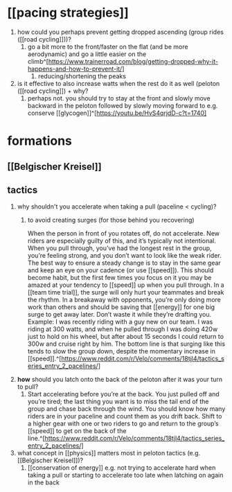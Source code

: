 # [[pacing strategies]]
1. how could you perhaps prevent getting dropped ascending (group rides ([[road cycling]]))?
	1. go a bit more to the front/faster on the flat (and be more aerodynamic) and go a little easier on the climb^[https://www.trainerroad.com/blog/getting-dropped-why-it-happens-and-how-to-prevent-it/]
		1. reducing/shortening the peaks
2. is it effective to also increase watts when the rest do it as well (peloton ([[road cycling]]) + why?
	1. perhaps not. you should try to stay at the front and slowly move backward in the peloton followed by slowly moving forward to e.g. conserve [[glycogen]]^[https://youtu.be/HvS4qrjdD-c?t=1740]

# formations
## [[Belgischer Kreisel]]

## tactics
1. why shouldn't you accelerate when taking a pull (paceline < cycling)?
	1. to avoid creating surges (for those behind you recovering)
	   
	   When the person in front of you rotates off, do not accelerate. New riders are especially guilty of this, and it’s typically not intentional. When you pull through, you’ve had the longest rest in the group, you’re feeling strong, and you don’t want to look like the weak rider. The best way to ensure a steady change is to stay in the same gear and keep an eye on your cadence (or use [[speed]]). This should become habit, but the first few times you focus on it you may be amazed at your tendency to [[speed]] up when you pull through. In a [[team time trial]], the surge will only hurt your teammates and break the rhythm. In a breakaway with opponents, you’re only doing more work than others and should be saving that [[energy]] for one big surge to get away later. Don’t waste it while they’re drafting you. Example: I was recently riding with a guy new on our team. I was riding at 300 watts, and when he pulled through I was doing 420w just to hold on his wheel, but after about 15 seconds I could return to 300w and cruise right by him. The bottom line is that surging like this tends to slow the group down, despite the momentary increase in [[speed]].^[https://www.reddit.com/r/Velo/comments/18tjl4/tactics_series_entry_2_pacelines/]
2. **how** should you latch onto the back of the peloton after it was your turn to pull?
	1. Start accelerating before you’re at the back. You just pulled off and you’re tired; the last thing you want is to miss the tail end of the group and chase back through the wind. You should know how many riders are in your paceline and count them as you drift back. Shift to a higher gear with one or two riders to go and return to the group’s [[speed]] to get on the back of the line.^[https://www.reddit.com/r/Velo/comments/18tjl4/tactics_series_entry_2_pacelines/]
3. what concept in [[physics]] matters most in peloton tactics (e.g. [[Belgischer Kreisel]])?
	1. [[conservation of energy]] e.g. not trying to accelerate hard when taking a pull or starting to accelerate too late when latching on again in the back